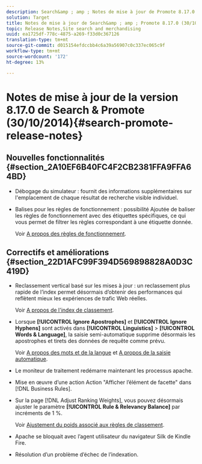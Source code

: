 ```yaml
---
description: Search&amp ; amp ; Notes de mise à jour de Promote 8.17.0.
solution: Target
title: Notes de mise à jour de Search&amp ; amp ; Promote 8.17.0 (30/10/2014)
topic: Release Notes,Site search and merchandising
uuid: ea1725df-778c-4875-a269-f33d0c367126
translation-type: tm+mt
source-git-commit: d015154efdccbb4c6a39a56907c0c337ec065c9f
workflow-type: tm+mt
source-wordcount: '172'
ht-degree: 13%

---
```



# Notes de mise à jour de la version 8.17.0 de Search &amp; Promote (30/10/2014){#search-promote-release-notes}

## Nouvelles fonctionnalités {#section_2A10EF6B40FC4F2CB2381FFA9FFA64BD}

* Débogage du simulateur : fournit des informations supplémentaires sur l&#39;emplacement de chaque résultat de recherche visible individuel.
* Balises pour les règles de fonctionnement : possibilité Ajoutée de baliser les règles de fonctionnement avec des étiquettes spécifiques, ce qui vous permet de filtrer les règles correspondant à une étiquette donnée.

   Voir [A propos des règles de fonctionnement](../c-about-rules-menu/c-about-business-rules.md#concept_2A93D76216754D3D8412CDEA00BD26BD).

## Correctifs et améliorations {#section_22D1AFC99F394D569898828A0D3C419D}

* Reclassement vertical basé sur les mises à jour : un reclassement plus rapide de l’index permet désormais d’obtenir des performances qui reflètent mieux les expériences de trafic Web réelles.

   Voir [A propos de l&#39;index de classement](../c-about-index-menu/c-about-re-rank-index.md#concept_147B0A9FCD51451787DA898E06F7C692).

* Lorsque **[!UICONTROL Ignore Apostrophes]** et **[!UICONTROL Ignore Hyphens]** sont activés dans **[!UICONTROL Linguistics]** > **[!UICONTROL Words & Language]**, la saisie semi-automatique supprime désormais les apostrophes et tirets des données de requête comme prévu.

   Voir [A propos des mots et de la langue](../c-about-linguistics-menu/c-about-words-and-language.md#concept_CEB4B9576F3C4E2EB87B352EEC738D79) et [A propos de la saisie automatique](../c-about-auto-complete.md#concept_093A9CD754864BA79B456FE4BEB64578).

* Le moniteur de traitement redémarre maintenant les processus apache.
* Mise en œuvre d’une action Action &quot;Afficher l’élément de facette&quot; dans [!DNL Business Rules].
* Sur la page [!DNL Adjust Ranking Weights], vous pouvez désormais ajuster le paramètre **[!UICONTROL Rule & Relevancy Balance]** par incréments de 1 %.

   Voir [Ajustement du poids associé aux règles de classement](../c-about-rules-menu/c-about-ranking-rules.md#task_3CB6FC92A66F4D99874A42D55825DB64).

* Apache se bloquait avec l’agent utilisateur du navigateur Silk de Kindle Fire.
* Résolution d’un problème d’échec de l’indexation.

